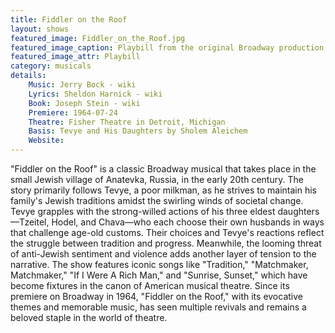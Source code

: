 ```yaml
---
title: Fiddler on the Roof
layout: shows
featured_image: Fiddler_on_the_Roof.jpg
featured_image_caption: Playbill from the original Broadway production of Fiddler on the Roof
featured_image_attr: Playbill
category: musicals
details: 
    Music: Jerry Bock - wiki
    Lyrics: Sheldon Harnick - wiki
    Book: Joseph Stein - wiki
    Premiere: 1964-07-24
    Theatre: Fisher Theatre in Detroit, Michigan
    Basis: Tevye and His Daughters by Sholem Aleichem
    Website: 
---
```

"Fiddler on the Roof" is a classic Broadway musical that takes place in the small Jewish village of Anatevka, Russia, in the early 20th century. The story primarily follows Tevye, a poor milkman, as he strives to maintain his family's Jewish traditions amidst the swirling winds of societal change. Tevye grapples with the strong-willed actions of his three eldest daughters—Tzeitel, Hodel, and Chava—who each choose their own husbands in ways that challenge age-old customs. Their choices and Tevye's reactions reflect the struggle between tradition and progress. Meanwhile, the looming threat of anti-Jewish sentiment and violence adds another layer of tension to the narrative. The show features iconic songs like "Tradition," "Matchmaker, Matchmaker," "If I Were A Rich Man," and "Sunrise, Sunset," which have become fixtures in the canon of American musical theatre. Since its premiere on Broadway in 1964, "Fiddler on the Roof," with its evocative themes and memorable music, has seen multiple revivals and remains a beloved staple in the world of theatre.
